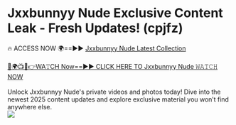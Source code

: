# Jxxbunnyy Nude Exclusive Content Leak - Fresh Updates! (cpjfz)

🔥 ACCESS NOW 🌍==►► <a href="https://tinyurl.com/yc657z5k" rel="nofollow">Jxxbunnyy Nude Latest Collection</a>
<br><br>
[🔴🌍📺📱👉WA𝚃CH Now==►► CLICK HERE TO Jxxbunnyy Nude 𝚆𝙰𝚃𝙲𝙷 NOW](https://tinyurl.com/yc657z5k)
<br><br>
Unlock Jxxbunnyy Nude's private videos and photos today! Dive into the newest 2025 content updates and explore exclusive material you won’t find anywhere else.
<br>
<a href="https://tinyurl.com/yc657z5k" rel="nofollow" data-target="animated-image.originalLink"><img src="https://camo.githubusercontent.com/8a4f000d20f83aca3bf7ec5f350d767afa0574a8a352519fd8cfa583a6f93a33/68747470733a2f2f692e696d6775722e636f6d2f644a486b345a712e676966" data-canonical-src="https://i.imgur.com/dJHk4Zq.gif" style="max-width: 100%; display: inline-block;" data-target="animated-image.originalImage"></a>
<br>
